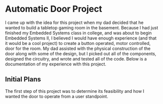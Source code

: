 # Automatic Door Project
I came up with the idea for this project when my dad decided that he wanted to build a tabletop gaming room in the basement. Because I had just finished my Embedded Systems class in college, and was about to begin Embedded Systems II, I believed I would have enough experience (and that it would be a cool project) to create a button operated, motor controlled, door for the room. My dad assisted with the physical construction of the door along with some of the design, but I picked out all of the components, designed the circuitry, and wrote and tested all of the code. Below is a documentation of my experience with this project.
## Initial Plans
The first step of this project was to determine its feasibility and how I wanted the door to operate from a user standpoint.